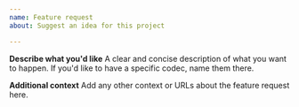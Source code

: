 ```yaml
---
name: Feature request
about: Suggest an idea for this project

---
```


**Describe what you'd like**
A clear and concise description of what you want to happen. If you'd like to have a specific codec, name them there.

**Additional context**
Add any other context or URLs about the feature request here.
